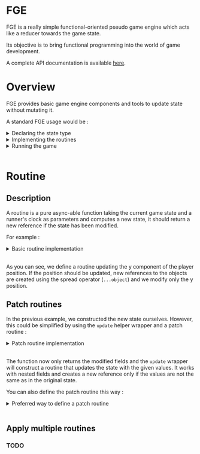 # FGE

FGE is a really simple functional-oriented pseudo game engine which acts like a reducer towards the game state.

Its objective is to bring functional programming into the world of game development.

A complete API documentation is available [here](https://samidalil.github.io/fge/).

# Overview

FGE provides basic game engine components and tools to update state without mutating it.

A standard FGE usage would be :

<details>
  <summary>Declaring the state type</summary>

  ```typescript
  type Vector = readonly [x: number, y: number];

  type Input = "left" | "right" | "jump";

  type State = {
    readonly groundY: number;
    readonly inputQueue: readonly Input[]
    readonly player: {
      readonly onGround: boolean;
      readonly position: Vector;
      readonly velocity: Vector;
    };
    readonly won: boolean;
  };
  ```
</details>

<details>
  <summary>Implementing the routines</summary>

  ```typescript
  import { Clock, update } from "fge";

  const applyGroundCheck = update<State>((state) => {
    const onGround = state.player.position[1] <= state.groundY;

    return { player: { onGround } };
  });

  const getVelocityFromInput = (input: Input): Vector => {
    switch (input) {
      case "left":
        return [-1, 0];
      case "right":
        return [1, 0];
      case "jump":
        return [0, 1];
      default:
        return [0, 0];
    }
  };

  const applyInput = update<State>((state) => {
    const [input, ...inputQueue] = state.inputQueue;
    const velocity = input === "jump" && !state.player.onGround
      ? [0, 0]
      : getVelocityFromInput(input);

    return {
      inputQueue,
      player: {
        velocity: [state.player.velocity[0] + velocity[0], state.player.velocity[1] + velocity[1]],
      },
    };
  });

  const applyPseudoPhysics = update<State, Clock>((state, clock) => {
    const [x, y] = state.player.velocity;

    return {
      player: {
        position: [state.player.position[0] + x, state.player.position[1] + y],
        velocity: [(Math.abs(x) < 1e-8 ? 0 : x) - clock.delta * Math.sign(x), state.player.onGround ? 0 : y - clock.delta],
      },
    };
  });

  const applyWinCheck = update<State>((state) => ({
    won: state.player.position[0] >= 800,
  }));
  ```
</details>

<details>
  <summary>Running the game</summary>

  ```typescript
  import { createClock, createVariableTimeStepRunner } from "fge";

  let state: State = {
    groundY: 0,
    // Queue populated during a routine or by a platform-dependent API
    inputQueue: [],
    player: {
      onGround: false,
      position: [0, 0],
      velocity: [0, 0],
    },
    won: false,
  };

  let clock = createClock();

  const runner = createVariableTimeStepRunner<State>(0, 1);
  const routines = [
    applyGroundCheck,
    applyInput,
    applyPseudoPhysics,
    applyWinCheck,
  ];

  while (!state.won) {
    [state, clock] = await runner(state, routines, clock);
  }
  ```
</details>
<br />

# Routine

## Description

A routine is a pure async-able function taking the current game state and a runner's clock as parameters and computes a new state, it should return a new reference if the state has been modified.

For example :

<details>
  <summary>Basic routine implementation</summary>

  ```typescript
  type State = {
    playerPosition: {
      x: number;
      y: number;
    };
  };

  const applyPseudoGravity: Routine<State, Clock> = (state, clock) => {
    if (state.playerPosition.y > 0) {
      return {
        ...state,
        position: {
          ...state.playerPosition,
          y: Math.min(state.playerPosition.y - clock.delta, 0),
        },
      };
    }

    return state;
  };

  let state: State = {
    playerPosition: {
      x: 0,
      y: 0,
    },
  };

  state = await applyPseudoGravity(state, createClock());
  ```
</details>
<br />

As you can see, we define a routine updating the y component of the player position. If the position should be updated, new references to the objects are created using the spread operator (```...object```) and we modify only the y position.

## Patch routines

In the previous example, we constructed the new state ourselves. However, this could be simplified by using the ```update``` helper wrapper and a patch routine :

<details>
  <summary>Patch routine implementation</summary>

```typescript
...

const applyPseudoGravity: PatchRoutine<State, Clock> = (state, clock) => ({
  playerPosition: {
    y: state.playerPosition.y > 0
      ? Math.min(state.playerPosition.y - clock.delta, 0)
      : state.playerPosition.y,
  },
});

...

state = await update(applyPseudoGravity)(state, createClock());
```
</details>
<br />

The function now only returns the modified fields and the ```update``` wrapper will construct a routine that updates the state with the given values. It works with nested fields and creates a new reference only if the values are not the same as in the original state.

You can also define the patch routine this way :

<details>
  <summary>Preferred way to define a patch routine</summary>

```typescript
...

const applyPseudoGravity = update<State, Clock>((state, clock) => ({
  playerPosition: {
    y: state.playerPosition.y > 0
      ? Math.min(state.playerPosition.y - clock.delta, 0)
      : state.playerPosition.y,
  },
}));

...

state = await applyPseudoGravity(state, createClock());
```
</details>
<br />

## Apply multiple routines

### TODO
